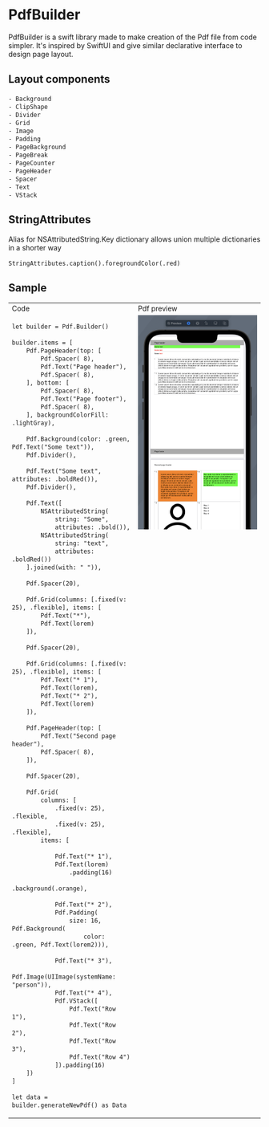# PdfBuilder

PdfBuilder is a swift library made to make creation of the Pdf file from code simpler. It's inspired by SwiftUI and give similar declarative interface to design page layout.

## Layout components
    - Background
    - ClipShape
    - Divider
    - Grid
    - Image
    - Padding
    - PageBackground
    - PageBreak
    - PageCounter
    - PageHeader
    - Spacer
    - Text
    - VStack

## StringAttributes
 Alias for NSAttributedString.Key dictionary allows union multiple dictionaries in a shorter way
 ```
 StringAttributes.caption().foregroundColor(.red)
 ```

 ## Sample

<table>
<tr>
     <td width="50%">Code</td>
     <td width="50%">Pdf preview</td>
</tr>
<tr>
<td valign="top" width="50%">

    let builder = Pdf.Builder()

    builder.items = [
        Pdf.PageHeader(top: [
            Pdf.Spacer( 8),
            Pdf.Text("Page header"),
            Pdf.Spacer( 8),
        ], bottom: [
            Pdf.Spacer( 8),
            Pdf.Text("Page footer"),
            Pdf.Spacer( 8),
        ], backgroundColorFill: .lightGray),

        Pdf.Background(color: .green, Pdf.Text("Some text")),
        Pdf.Divider(),

        Pdf.Text("Some text", attributes: .boldRed()),
        Pdf.Divider(),

        Pdf.Text([
            NSAttributedString(
                string: "Some",
                attributes: .bold()),
            NSAttributedString(
                string: "text",
                attributes: .boldRed())
        ].joined(with: " ")),

        Pdf.Spacer(20),

        Pdf.Grid(columns: [.fixed(v: 25), .flexible], items: [
            Pdf.Text("*"),
            Pdf.Text(lorem)
        ]),

        Pdf.Spacer(20),

        Pdf.Grid(columns: [.fixed(v: 25), .flexible], items: [
            Pdf.Text("* 1"),
            Pdf.Text(lorem),
            Pdf.Text("* 2"),
            Pdf.Text(lorem)
        ]),

        Pdf.PageHeader(top: [
            Pdf.Text("Second page header"),
            Pdf.Spacer( 8),
        ]),

        Pdf.Spacer(20),

        Pdf.Grid(
            columns: [
                .fixed(v: 25), .flexible,
                .fixed(v: 25), .flexible],
            items: [
                
                Pdf.Text("* 1"),
                Pdf.Text(lorem)
                    .padding(16)
                    .background(.orange),
                
                Pdf.Text("* 2"),
                Pdf.Padding(
                    size: 16, Pdf.Background(
                        color: .green, Pdf.Text(lorem2))),
                
                Pdf.Text("* 3"),
                Pdf.Image(UIImage(systemName: "person")),
                Pdf.Text("* 4"),
                Pdf.VStack([
                    Pdf.Text("Row 1"),
                    Pdf.Text("Row 2"),
                    Pdf.Text("Row 3"),
                    Pdf.Text("Row 4")
                ]).padding(16)
        ])
    ]

    let data = builder.generateNewPdf() as Data

</td>
<td valign="top" width="50%"><img src="./images/Screenshot_2022-01-04_002.png"></td>
</tr>
</table>
